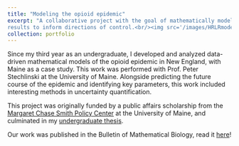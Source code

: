 ```yaml
---
title: "Modeling the opioid epidemic"
excerpt: "A collaborative project with the goal of mathematically modeling the opioid epidemic at the state level and using the 
results to inform directions of control.<br/><img src='/images/HRLRmodel_resize.png'>"
collection: portfolio
---
```


Since my third year as an undergraduate, I developed and analyzed data-driven mathematical models of the opioid
epidemic in New England, with Maine as a case study. This work was performed with Prof. Peter Stechlinski at the 
University of Maine. Alongside predicting the future course of the epidemic and identifying key parameters,
this work included interesting methods in uncertainty quantification. 

This project was originally funded by a public affairs scholarship from the
<a href="https://mcspolicycenter.umaine.edu/" target="_blank"  rel="noopener noreferrer">Margaret Chase Smith Policy Center</a> at
the University of Maine, and culminated in my 
<a href="https://digitalcommons.library.umaine.edu/honors/630/" target="_blank"  rel="noopener noreferrer">undergraduate thesis</a>.

Our work was published in the Bulletin of Mathematical Biology, read it 
<a href="https://pubmed.ncbi.nlm.nih.gov/37088864/" target="_blank"  rel="noopener noreferrer">here</a>!
